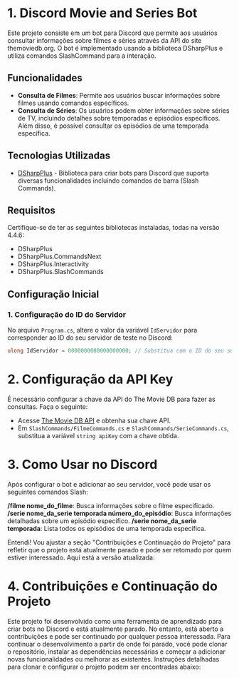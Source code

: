 # 1. Discord Movie and Series Bot

Este projeto consiste em um bot para Discord que permite aos usuários consultar informações sobre filmes e séries através da API do site themoviedb.org. O bot é implementado usando a biblioteca DSharpPlus e utiliza comandos SlashCommand para a interação.

## Funcionalidades

- **Consulta de Filmes**: Permite aos usuários buscar informações sobre filmes usando comandos específicos.
- **Consulta de Séries**: Os usuários podem obter informações sobre séries de TV, incluindo detalhes sobre temporadas e episódios específicos. Além disso, é possível consultar os episódios de uma temporada específica.

## Tecnologias Utilizadas

- [DSharpPlus](https://dsharpplus.github.io/DSharpPlus/) - Biblioteca para criar bots para Discord que suporta diversas funcionalidades incluindo comandos de barra (Slash Commands).

## Requisitos

Certifique-se de ter as seguintes bibliotecas instaladas, todas na versão 4.4.6:
- DSharpPlus
- DSharpPlus.CommandsNext
- DSharpPlus.Interactivity
- DSharpPlus.SlashCommands

## Configuração Inicial

### 1. Configuração do ID do Servidor

No arquivo `Program.cs`, altere o valor da variável `IdServidor` para corresponder ao ID do seu servidor de teste no Discord:

```csharp
ulong IdServidor = 0000000000000000000; // Substitua com o ID do seu servidor
```
# 2. Configuração da API Key
É necessário configurar a chave da API do The Movie DB para fazer as consultas. Faça o seguinte:
- Acesse [The Movie DB API](https://developer.themoviedb.org/docs/getting-started) e obtenha sua chave API.
- Em `SlashCommands/FilmeCommands.cs` e `SlashCommands/SerieCommands.cs`, substitua a variável `string apiKey` com a chave obtida.


# 3. Como Usar no Discord
Após configurar o bot e adicionar ao seu servidor, você pode usar os seguintes comandos Slash:

**/filme nome_do_filme**: Busca informações sobre o filme especificado.
**/serie nome_da_serie temporada número_do_episódio**: Busca informações detalhadas sobre um episódio específico.
**/serie nome_da_serie temporada**: Lista todos os episódios de uma temporada específica.


Entendi! Vou ajustar a seção "Contribuições e Continuação do Projeto" para refletir que o projeto está atualmente parado e pode ser retomado por quem estiver interessado. Aqui está a versão atualizada:


# 4. Contribuições e Continuação do Projeto

Este projeto foi desenvolvido como uma ferramenta de aprendizado para criar bots no Discord e está atualmente parado. No entanto, está aberto a contribuições e pode ser continuado por qualquer pessoa interessada. Para continuar o desenvolvimento a partir de onde foi parado, você pode clonar o repositório, instalar as dependências necessárias e começar a adicionar novas funcionalidades ou melhorar as existentes. Instruções detalhadas para clonar e configurar o projeto podem ser encontradas abaixo:

